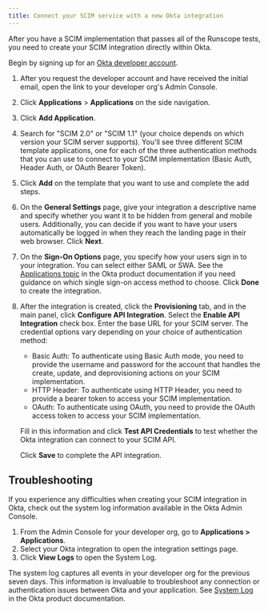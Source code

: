 ```yaml
---
title: Connect your SCIM service with a new Okta integration
---
```


After you have a SCIM implementation that passes all of the Runscope tests, you need to create your SCIM integration directly within Okta.

Begin by signing up for an [Okta developer account](https://developer.okta.com/signup/).

1. After you request the developer account and have received the initial email, open the link to your developer org's Admin Console.
1. Click **Applications** > **Applications** on the side navigation.
1. Click **Add Application**.
1. Search for "SCIM 2.0" or "SCIM 1.1" (your choice depends on which version your SCIM server supports). You'll see three different SCIM template applications, one for each of the three authentication methods that you can use to connect to your SCIM implementation (Basic Auth, Header Auth, or OAuth Bearer Token).
1. Click **Add** on the template that you want to use and complete the add steps.
1. On the **General Settings** page, give your integration a descriptive name and specify whether you want it to be hidden from general and mobile users. Additionally, you can decide if you want to have your users automatically be logged in when they reach the landing page in their web browser. Click **Next**.
1. On the **Sign-On Options** page, you specify how your users sign in to your integration. You can select either SAML or SWA. See the [Applications topic](https://help.okta.com/en/prod/okta_help_CSH.htm#ext_Apps_Apps) in the Okta product documentation if you need guidance on which single sign-on access method to choose. Click **Done** to create the integration.
1. After the integration is created, click the **Provisioning** tab, and in the main panel, click **Configure API Integration**. Select the **Enable API Integration** check box.
  Enter the base URL for your SCIM server.
  The credential options vary depending on your choice of authentication method:
    - Basic Auth: To authenticate using Basic Auth mode, you need to provide the username and password for the account that handles the create, update, and deprovisioning actions on your SCIM implementation.
    - HTTP Header: To authenticate using HTTP Header, you need to provide a bearer token to access your SCIM implementation.
    - OAuth: To authenticate using OAuth, you need to provide the OAuth access token to access your SCIM implementation.

    Fill in this information and click **Test API Credentials** to test whether the Okta integration can connect to your SCIM API.

    Click **Save** to complete the API integration.

<!-- Saving these instructions for when we switch over to the Okta App Integration Wizard
1. Click **Add Application** to open the OIN Catalog.
1. Click **Create New App** to start the Application Integration Wizard.
Select the type of integration you want to create, choosing either **SWA** or **SAML 2.0**. To decide which option is right for you, see the [Overview of Managing Apps and SSO](https://help.okta.com/en/prod/okta_help_CSH.htm#ext_Apps_Overview_of_Managing_Apps_and_SSO) topic in the Okta product documentation. Adding SCIM provisioning to an SSO integration that uses the OpenID Connect (OIDC) sign-on mode isn't supported.

    >**Note:** A detailed description of creating SWA and SAML applications is available in the [Using the App Integration Wizard](https://help.okta.com/en/prod/okta_help_CSH.htm#ext_Apps_App_Integration_Wizard) topic in the Okta product documentation.

1. After your integration is created, open it from the **Applications** dashboard, and click the **General** tab.
1. Click **Edit**, then scroll down to the **Provisioning** section.
  ![Add SCIM](/img/oin/admin_console-app_integration_wizard-scim_app.png "Add SCIM provisioning")
1. Select **SCIM**, then click **Save**.
1. Click the new **Provisioning** tab. The SCIM connection settings appear under **Settings** > **Integration**.
1. Click **Edit**.
1. Specify the base URL for your SCIM connector and the field name of the unique identifier for your users on your SCIM server.
1. Under **Supported provisioning actions**, choose the provisioning actions supported by your SCIM server.

    - Import New Users and Profile Updates: This option populates the **Settings > To Okta** page. You can specify the details of how Okta imports new users and user profile updates.
    - Push New Users: This option populates the **Settings > To App** page, and contains settings for all the user information that flows from Okta into an application.
    - Push Profile Updates: This option populates the **Settings > To App** page, and contains settings for all profile information that flows from Okta into an application.
    - Push Groups: This option populates the Settings > To App page, and contains settings for all group information that flows from Okta into an application.

1. In the Authentication Mode section, you can choose which mode you want to use for Okta to connect to your SCIM application.

    - Basic Auth: To authenticate using Basic Auth mode, you need to provide the username and password for the account that handles the create, update, and deprovisioning actions on your SCIM server.
    - HTTP Header: To authenticate using the HTTP Header, enter a bearer token to provide authorization against your SCIM application. See [Create an API token](/docs/guides/create-an-api-token/) for instructions on how to generate a token.
    - OAuth2: To authenticate using OAuth2, you need to provide the access token and authorization endpoints for your SCIM server, along with a client ID and a client secret.
Click **Test Connector Configuration** to confirm that Okta can connect to your SCIM server.

1. Click **Save** to complete the SCIM integration setup.
-->

## Troubleshooting

If you experience any difficulties when creating your SCIM integration in Okta, check out the system log information available in the Okta Admin Console.

1. From the Admin Console for your developer org, go to **Applications > Applications**.
1. Select your Okta integration to open the integration settings page.
1. Click **View Logs** to open the System Log.

The system log captures all events in your developer org for the previous seven days. This information is invaluable to troubleshoot any connection or authentication issues between Okta and your application. See [System Log](https://help.okta.com/en/prod/okta_help_CSH.htm#ext_Reports_SysLog) in the Okta product documentation.

<NextSectionLink/>
